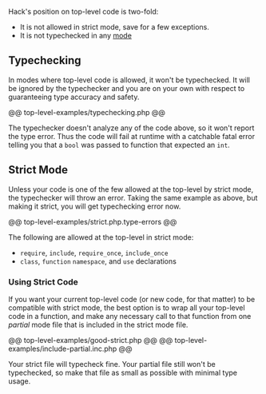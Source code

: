 Hack's position on top-level code is two-fold:

- It is not allowed in strict mode, save for a few exceptions.
- It is not typechecked in any [mode](../typechecker/modes.md)

## Typechecking

In modes where top-level code is allowed, it won't be typechecked. It will be ignored by the typechecker and you are on your own with respect to guaranteeing type accuracy and safety.

@@ top-level-examples/typechecking.php @@

The typechecker doesn't analyze any of the code above, so it won't report the type error. Thus the code will fail at runtime with a catchable fatal error telling you that a `bool` was passed to function that expected an `int`.

## Strict Mode

Unless your code is one of the few allowed at the top-level by strict mode, the typechecker will throw an error. Taking the same example as above, but making it strict, you will get typechecking error now.

@@ top-level-examples/strict.php.type-errors @@

The following are allowed at the top-level in strict mode:

- `require`, `include`, `require_once`, `include_once`
- `class`, `function` `namespace`, and `use` declarations

### Using Strict Code

If you want your current top-level code (or new code, for that matter) to be compatible with strict mode, the best option is to wrap all your top-level code in a function, and make any necessary call to that function from one *partial* mode file that is included in the strict mode file.

@@ top-level-examples/good-strict.php @@
@@ top-level-examples/include-partial.inc.php @@

Your strict file will typecheck fine. Your partial file still won't be typechecked, so make that file as small as possible with minimal type usage.
